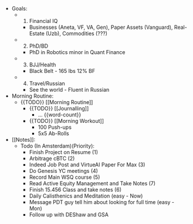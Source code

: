 - Goals:
    - 1. Financial IQ
        - Businesses (Aneta, VF, VA, Gen), Paper Assets (Vanguard), Real-Estate (Uzb), Commodities (???)
    - 2. PhD/BD
        - PhD in Robotics minor in Quant Finance
    - 3. BJJ/Health
        - Black Belt - 165 lbs 12% BF
    - 4. Travel/Russian
        - See the world - Fluent in Russian
- Morning Routine:
    - {{TODO}} [[Morning Routine]]
        - {{TODO}} [[Journalling]]
            - ... {{word-count}}
        - {{TODO}} [[Morning Workout]]
            - 100 Push-ups
            - 5x5 Ab-Rolls
- [[Notes]]:
    - Todo (In Amsterdam)(Priority):
        - Finish Project on Resume (1)
        - Arbitrage cBTC (2)
        - Indeed Job Post and VirtueAI Paper For Max (3)
        - Do Genesis YC meetings (4)
        - Record Main WSQ course (5)
        - Read Active Equity Management and Take Notes (7)
        - Finish 15.456 Class and take notes (6)
        - Daily Calisthenics and Meditation (easy - Now)
        - Message PDT guy tell him about looking for full time (easy - Mon)
        - Follow up with DEShaw and GSA
